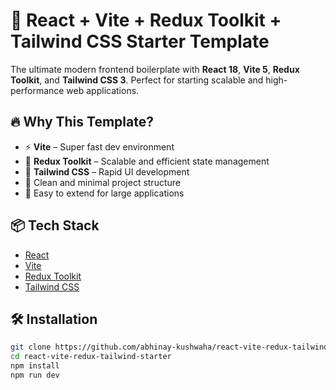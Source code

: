# 🚀 React + Vite + Redux Toolkit + Tailwind CSS Starter Template

The ultimate modern frontend boilerplate with **React 18**, **Vite 5**, **Redux Toolkit**, and **Tailwind CSS 3**. Perfect for starting scalable and high-performance web applications.

## 🔥 Why This Template?

- ⚡ **Vite** – Super fast dev environment
- 🧠 **Redux Toolkit** – Scalable and efficient state management
- 🎨 **Tailwind CSS** – Rapid UI development
- 🧼 Clean and minimal project structure
- 🧪 Easy to extend for large applications

## 📦 Tech Stack

- [React](https://react.dev/)
- [Vite](https://vitejs.dev/)
- [Redux Toolkit](https://redux-toolkit.js.org/)
- [Tailwind CSS](https://tailwindcss.com/)

## 🛠️ Installation

```bash
git clone https://github.com/abhinay-kushwaha/react-vite-redux-tailwind-starter.git
cd react-vite-redux-tailwind-starter
npm install
npm run dev
